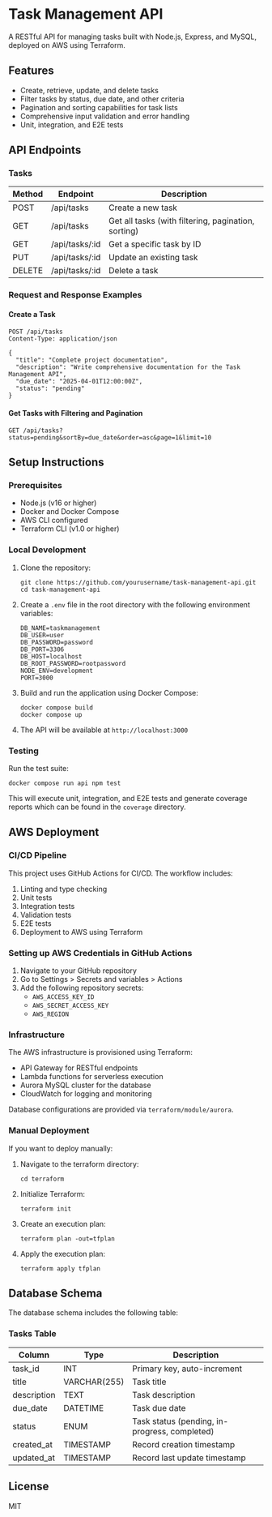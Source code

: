 # Task Management API

A RESTful API for managing tasks built with Node.js, Express, and MySQL, deployed on AWS using Terraform.

## Features

- Create, retrieve, update, and delete tasks
- Filter tasks by status, due date, and other criteria
- Pagination and sorting capabilities for task lists
- Comprehensive input validation and error handling
- Unit, integration, and E2E tests

## API Endpoints

### Tasks

| Method | Endpoint       | Description                                      |
|--------|----------------|--------------------------------------------------|
| POST   | /api/tasks     | Create a new task                                |
| GET    | /api/tasks     | Get all tasks (with filtering, pagination, sorting) |
| GET    | /api/tasks/:id | Get a specific task by ID                        |
| PUT    | /api/tasks/:id | Update an existing task                          |
| DELETE | /api/tasks/:id | Delete a task                                    |

### Request and Response Examples

#### Create a Task
```
POST /api/tasks
Content-Type: application/json

{
  "title": "Complete project documentation",
  "description": "Write comprehensive documentation for the Task Management API",
  "due_date": "2025-04-01T12:00:00Z",
  "status": "pending"
}
```

#### Get Tasks with Filtering and Pagination
```
GET /api/tasks?status=pending&sortBy=due_date&order=asc&page=1&limit=10
```

## Setup Instructions

### Prerequisites

- Node.js (v16 or higher)
- Docker and Docker Compose
- AWS CLI configured
- Terraform CLI (v1.0 or higher)

### Local Development

1. Clone the repository:
   ```
   git clone https://github.com/yourusername/task-management-api.git
   cd task-management-api
   ```

2. Create a `.env` file in the root directory with the following environment variables:
   ```
   DB_NAME=taskmanagement
   DB_USER=user
   DB_PASSWORD=password
   DB_PORT=3306
   DB_HOST=localhost
   DB_ROOT_PASSWORD=rootpassword
   NODE_ENV=development
   PORT=3000
   ```

3. Build and run the application using Docker Compose:
   ```
   docker compose build
   docker compose up
   ```

4. The API will be available at `http://localhost:3000`

### Testing

Run the test suite:
```
docker compose run api npm test
```

This will execute unit, integration, and E2E tests and generate coverage reports which can be found in the `coverage` directory.

## AWS Deployment

### CI/CD Pipeline

This project uses GitHub Actions for CI/CD. The workflow includes:

1. Linting and type checking
2. Unit tests
3. Integration tests
4. Validation tests
5. E2E tests
6. Deployment to AWS using Terraform

### Setting up AWS Credentials in GitHub Actions

1. Navigate to your GitHub repository
2. Go to Settings > Secrets and variables > Actions
3. Add the following repository secrets:
   - `AWS_ACCESS_KEY_ID`
   - `AWS_SECRET_ACCESS_KEY`
   - `AWS_REGION`

### Infrastructure

The AWS infrastructure is provisioned using Terraform:

- API Gateway for RESTful endpoints
- Lambda functions for serverless execution
- Aurora MySQL cluster for the database
- CloudWatch for logging and monitoring

Database configurations are provided via `terraform/module/aurora`.

### Manual Deployment

If you want to deploy manually:

1. Navigate to the terraform directory:
   ```
   cd terraform
   ```

2. Initialize Terraform:
   ```
   terraform init
   ```

3. Create an execution plan:
   ```
   terraform plan -out=tfplan
   ```

4. Apply the execution plan:
   ```
   terraform apply tfplan
   ```

## Database Schema

The database schema includes the following table:

### Tasks Table

| Column      | Type         | Description                             |
|-------------|--------------|-----------------------------------------|
| task_id     | INT          | Primary key, auto-increment             |
| title       | VARCHAR(255) | Task title                              |
| description | TEXT         | Task description                        |
| due_date    | DATETIME     | Task due date                           |
| status      | ENUM         | Task status (pending, in-progress, completed) |
| created_at  | TIMESTAMP    | Record creation timestamp               |
| updated_at  | TIMESTAMP    | Record last update timestamp            |

## License

MIT
